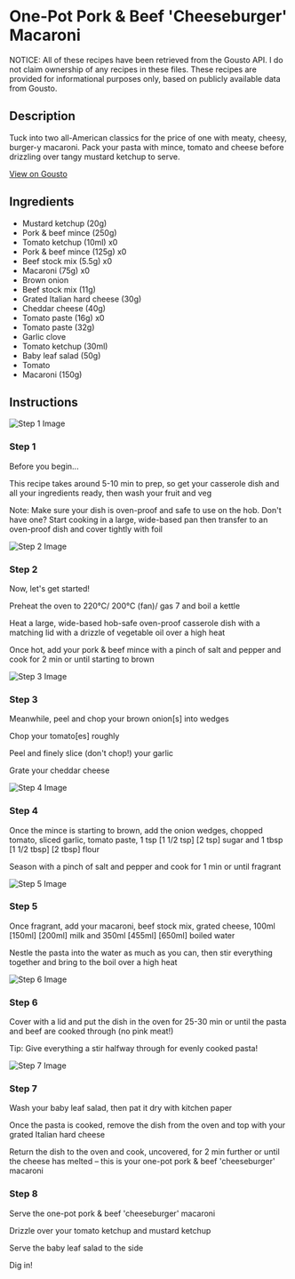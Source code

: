 # One-Pot Pork & Beef 'Cheeseburger' Macaroni

NOTICE: All of these recipes have been retrieved from the Gousto API. I do not claim ownership of any recipes in these files. These recipes are provided for informational purposes only, based on publicly available data from Gousto.

## Description

Tuck into two all-American classics for the price of one with meaty, cheesy, burger-y macaroni. Pack your pasta with mince, tomato and cheese before drizzling over tangy mustard ketchup to serve.

[View on Gousto](https://www.gousto.co.uk/recipes/cookbook/one-pot-pork-beef-cheeseburger-macaroni)

## Ingredients

- Mustard ketchup (20g)
- Pork & beef mince (250g)
- Tomato ketchup (10ml) x0
- Pork & beef mince (125g) x0
- Beef stock mix (5.5g) x0
- Macaroni (75g) x0
- Brown onion
- Beef stock mix (11g)
- Grated Italian hard cheese (30g)
- Cheddar cheese (40g)
- Tomato paste (16g) x0
- Tomato paste (32g)
- Garlic clove
- Tomato ketchup (30ml)
- Baby leaf salad (50g)
- Tomato
- Macaroni (150g)

## Instructions

![Step 1 Image](https://production-media.gousto.co.uk/cms/recipe-step-image/Step-1-1696606963546-x200.jpg)

### Step 1

Before you begin...

This recipe takes around 5-10 min to prep, so get your casserole dish and all your ingredients ready, then wash your fruit and veg

Note: Make sure your dish is oven-proof and safe to use on the hob. Don't have one? Start cooking in a large, wide-based pan then transfer to an oven-proof dish and cover tightly with foil

![Step 2 Image](https://production-media.gousto.co.uk/cms/recipe-step-image/Step-2-1696606968924-x200.jpg)

### Step 2

Now, let's get started!

Preheat the oven to 220°C/ 200°C (fan)/ gas 7 and boil a kettle

Heat a large, wide-based hob-safe oven-proof casserole dish with a matching lid with a drizzle of vegetable oil over a high heat

Once hot, add your pork & beef mince with a pinch of salt and pepper and cook for 2 min or until starting to brown

![Step 3 Image](https://production-media.gousto.co.uk/cms/recipe-step-image/Step-3-1696606971437-x200.jpg)

### Step 3

Meanwhile, peel and chop your brown onion[s] into wedges

Chop your tomato[es] roughly

Peel and finely slice (don't chop!) your garlic

Grate your cheddar cheese

![Step 4 Image](https://production-media.gousto.co.uk/cms/recipe-step-image/Step-4-1696606974883-x200.jpg)

### Step 4

Once the mince is starting to brown, add the onion wedges, chopped tomato, sliced garlic, tomato paste, 1 tsp <span class="text-purple">[1 1/2 tsp]</span><span class="text-danger"> [2 tsp]</span> sugar and 1 tbsp <span class="text-purple">[1 1/2 tbsp]</span> <span class="text-danger">[2 tbsp]</span> flour

Season with a pinch of salt and pepper and cook for 1 min or until fragrant

![Step 5 Image](https://production-media.gousto.co.uk/cms/recipe-step-image/Step-5-1696606978432-x200.jpg)

### Step 5

Once fragrant, add your macaroni, beef stock mix, grated cheese, 100ml <span class="text-purple">[150ml]</span> <span class="text-danger">[200ml] </span>milk and 350ml<span class="text-danger"> <span class="text-purple">[455ml]</span> [650ml]</span> boiled water

Nestle the pasta into the water as much as you can, then stir everything together and bring to the boil over a high heat

![Step 6 Image](https://production-media.gousto.co.uk/cms/recipe-step-image/Step-6-1696606982218-x200.jpg)

### Step 6

Cover with a lid and put the dish in the oven for 25-30 min or until the pasta and beef are cooked through (no pink meat!)

Tip: Give everything a stir halfway through for evenly cooked pasta!

![Step 7 Image](https://production-media.gousto.co.uk/cms/recipe-step-image/Step-7-1696606986314-x200.jpg)

### Step 7

Wash your baby leaf salad, then pat it dry with kitchen paper

Once the pasta is cooked, remove the dish from the oven and top with your grated Italian hard cheese

Return the dish to the oven and cook, uncovered, for 2 min further or until the cheese has melted – this is your one-pot pork & beef 'cheeseburger' macaroni

### Step 8

Serve the one-pot pork & beef 'cheeseburger' macaroni

Drizzle over your tomato ketchup and mustard ketchup

Serve the baby leaf salad to the side

Dig in!

